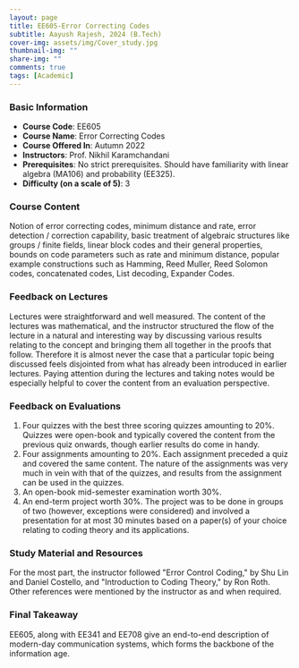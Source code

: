 ```yaml
---
layout: page
title: EE605-Error Correcting Codes
subtitle: Aayush Rajesh, 2024 (B.Tech)
cover-img: assets/img/Cover_study.jpg
thumbnail-img: ""
share-img: ""
comments: true
tags: [Academic]
---
```


### Basic Information

- **Course Code**: EE605
- **Course Name**: Error Correcting Codes
- **Course Offered In**: Autumn 2022
- **Instructors**: Prof. Nikhil Karamchandani
- **Prerequisites**: No strict prerequisites. Should have familiarity with linear algebra (MA106) and probability (EE325).
- **Difficulty (on a scale of 5)**: 3

### Course Content


Notion of error correcting codes, minimum distance and rate, error detection / correction capability, basic treatment of algebraic structures like groups / finite fields,
linear block codes and their general properties, bounds on code parameters such as
rate and minimum distance, popular example constructions such as Hamming, Reed
Muller, Reed Solomon codes, concatenated codes, List decoding, Expander Codes.
### Feedback on Lectures


Lectures were straightforward and well measured. The content of the lectures was mathematical, and the instructor structured the flow of the lecture in a natural and interesting way by discussing various results relating to the concept and bringing them all together in the proofs that follow. Therefore it is almost never the case that a particular topic being discussed feels disjointed from what has already been introduced in earlier lectures. Paying attention during the lectures and taking notes would be especially helpful to cover the content from an evaluation perspective.
### Feedback on Evaluations


1. Four quizzes with the best three scoring quizzes amounting to 20%. Quizzes were open-book and typically covered the content from the previous quiz onwards, though earlier results do come in handy.
2. Four assignments amounting to 20%. Each assignment preceded a quiz and covered the same content. The nature of the assignments was very much in vein with that of the quizzes, and results from the assignment can be used in the quizzes.
3. An open-book mid-semester examination worth 30%.
4. An end-term project worth 30%. The project was to be done in groups of two (however, exceptions were considered) and involved a presentation for at most 30 minutes based on a paper(s) of your choice relating to coding theory and its applications.
 
### Study Material and Resources


For the most part, the instructor followed "Error Control Coding," by Shu Lin and Daniel Costello, and "Introduction to Coding Theory," by Ron Roth. Other references were mentioned by the instructor as and when required.
### Final Takeaway


EE605, along with EE341 and EE708 give an end-to-end description of modern-day communication systems, which forms the backbone of the information age.